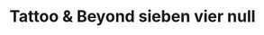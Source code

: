 ---
title: "Tattoo & Beyond sieben vier null"
url: /lingen-ems/tattoo-und-beyond-sieben-vier-null/
shop: Tattoo
---